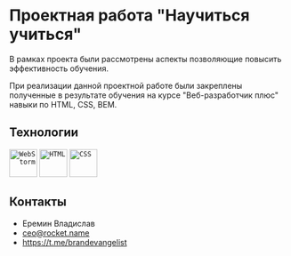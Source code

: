 # Проектная работа "Научиться учиться"

В рамках проекта были рассмотрены аспекты позволяющие повысить эффективность обучения.

При реализации данной проектной работе были закреплены полученные в результате обучения на курсе "Веб-разработчик плюс" навыки по HTML, CSS, BEM.


## Технологии
<div>
	<code><img height="50" src="https://user-images.githubusercontent.com/25181517/192108893-b1eed3c7-b2c4-4e1c-9e9f-c7e83637b33d.png" alt="WebStorm" title="WebStorm" /></code>
	<code><img height="50" src="https://user-images.githubusercontent.com/25181517/192158954-f88b5814-d510-4564-b285-dff7d6400dad.png" alt="HTML" title="HTML" /></code>
	<code><img height="50" src="https://user-images.githubusercontent.com/25181517/183898674-75a4a1b1-f960-4ea9-abcb-637170a00a75.png" alt="CSS" title="CSS" /></code>
</div>

## Контакты

- Еремин Владислав
- ceo@rocket.name
- https://t.me/brandevangelist
